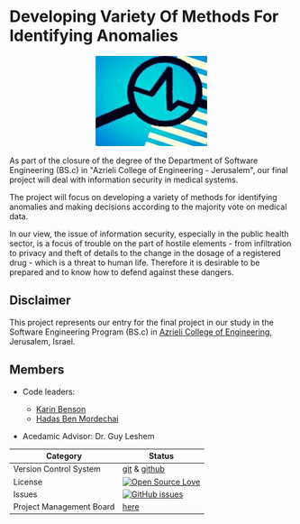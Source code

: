 

# Developing Variety Of Methods For Identifying Anomalies
 
 <p align="center">
  <img src=https://github.com/karinbe/Developing-A-Variety-Of-Methods-For-Identifying-Anomalies/blob/master/pics/logo.jpg>
</p>
 
As part of the closure of the degree of the Department of Software Engineering (BS.c) in "Azrieli College of Engineering - Jerusalem",
our final project will deal with information security in medical systems.

The project will focus on developing a variety of methods for identifying anomalies and making decisions according to the majority vote on medical data.

In our view, the issue of information security, especially in the public health sector, is a focus of trouble on the part of hostile elements - from infiltration to privacy and theft of details to the change in the dosage of a registered drug - which is a threat to human life. Therefore it is desirable to be prepared and to know how to defend against these dangers.



## Disclaimer

This project represents our entry for the final project in our study in the Software Engineering Program (BS.c) in [Azrieli College of Engineering](http://www.jce.ac.il/), Jerusalem, Israel.


## Members
* Code leaders:
  * [Karin Benson](https://github.com/karinbe)
  * [Hadas Ben Mordechai](https://github.com/Hadas135)

* Acedamic Advisor: Dr. Guy Leshem


 |Category|Status|
|---|---|
| Version Control System| [git](https://git-scm.com/) & [github](https://github.com/) |
| License | [![Open Source Love](https://badges.frapsoft.com/os/mit/mit.svg?v=102)](https://github.com/ellerbrock/open-source-badge/) |
| Issues | [![GitHub issues](https://img.shields.io/github/issues/karinbe/anomaly_in_cyber_networks.svg?style=flat)](https://github.com/karinbe/anomaly_in_cyber_networks/issues) |
| Project Management Board| [here](https://github.com/karinbe/anomaly_in_cyber_networks/projects/1) |


  
